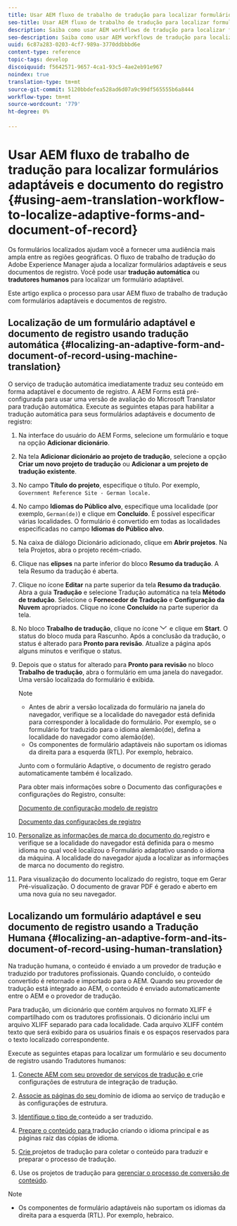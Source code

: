```yaml
---
title: Usar AEM fluxo de trabalho de tradução para localizar formulários adaptáveis e documento de registro
seo-title: Usar AEM fluxo de trabalho de tradução para localizar formulários adaptáveis e documento de registro
description: Saiba como usar AEM workflows de tradução para localizar formulários adaptáveis e documento de registro.
seo-description: Saiba como usar AEM workflows de tradução para localizar formulários adaptáveis e documento de registro.
uuid: 6c87a283-0203-4cf7-989a-3770ddbbbd6e
content-type: reference
topic-tags: develop
discoiquuid: f5642571-9657-4ca1-93c5-4ae2eb91e967
noindex: true
translation-type: tm+mt
source-git-commit: 5120bbdefea528ad6d07a9c99df565555b6a8444
workflow-type: tm+mt
source-wordcount: '779'
ht-degree: 0%

---
```



# Usar AEM fluxo de trabalho de tradução para localizar formulários adaptáveis e documento do registro {#using-aem-translation-workflow-to-localize-adaptive-forms-and-document-of-record}

Os formulários localizados ajudam você a fornecer uma audiência mais ampla entre as regiões geográficas. O fluxo de trabalho de tradução do Adobe Experience Manager ajuda a localizar formulários adaptáveis e seus documentos de registro. Você pode usar **tradução automática** ou **tradutores humanos** para localizar um formulário adaptável.

Este artigo explica o processo para usar AEM fluxo de trabalho de tradução com formulários adaptáveis e documentos de registro.

## Localização de um formulário adaptável e documento de registro usando tradução automática {#localizing-an-adaptive-form-and-document-of-record-using-machine-translation}

O serviço de tradução automática imediatamente traduz seu conteúdo em forma adaptável e documento de registro. A AEM Forms está pré-configurada para usar uma versão de avaliação do Microsoft Translator para tradução automática. Execute as seguintes etapas para habilitar a tradução automática para seus formulários adaptáveis e documento de registro:

1. Na interface do usuário do AEM Forms, selecione um formulário e toque na opção **Adicionar dicionário**.
1. Na tela **Adicionar dicionário ao projeto de tradução**, selecione a opção **Criar um novo projeto de tradução** ou **Adicionar a um projeto de tradução existente**.
1. No campo **Título do projeto**, especifique o título. Por exemplo, `Government Reference Site - German locale.`
1. No campo **Idiomas do Público alvo**, especifique uma localidade (por exemplo, `German(de)`) e clique em **Concluído**. É possível especificar várias localidades. O formulário é convertido em todas as localidades especificadas no campo **Idiomas do Público alvo**.
1. Na caixa de diálogo Dicionário adicionado, clique em **Abrir projetos**. Na tela Projetos, abra o projeto recém-criado.
1. Clique nas **elipses** na parte inferior do bloco **Resumo da tradução**. A tela Resumo da tradução é aberta.
1. Clique no ícone **Editar** na parte superior da tela **Resumo da tradução**. Abra a guia **Tradução** e selecione Tradução automática na tela **Método de tradução**. Selecione o **Fornecedor de Tradução** e **Configuração da Nuvem** apropriados. Clique no ícone **Concluído** na parte superior da tela.
1. No bloco **Trabalho de tradução**, clique no ícone ![aem62forms_downseta](assets/aem62forms_downarrow.png) e clique em **Start**. O status do bloco muda para Rascunho. Após a conclusão da tradução, o status é alterado para **Pronto para revisão**. Atualize a página após alguns minutos e verifique o status.
1. Depois que o status for alterado para **Pronto para revisão** no bloco **Trabalho de tradução**, abra o formulário em uma janela do navegador. Uma versão localizada do formulário é exibida.

   >[!NOTE]
   >
   >* Antes de abrir a versão localizada do formulário na janela do navegador, verifique se a localidade do navegador está definida para corresponder à localidade do formulário. Por exemplo, se o formulário for traduzido para o idioma alemão(de), defina a localidade do navegador como alemão(de).
   >* Os componentes de formulário adaptáveis não suportam os idiomas da direita para a esquerda (RTL). Por exemplo, hebraico.


   Junto com o formulário Adaptive, o documento de registro gerado automaticamente também é localizado.

   Para obter mais informações sobre o Documento das configurações e configurações do Registro, consulte:

   [Documento de configuração modelo de registro](/help/forms/using/generate-document-of-record-for-non-xfa-based-adaptive-forms.md#p-document-of-record-template-configuration-p)

   [Documento das configurações de registro](/help/forms/using/generate-document-of-record-for-non-xfa-based-adaptive-forms.md#p-document-of-record-settings-p)

1. [Personalize as informações de marca do documento do ](/help/forms/using/generate-document-of-record-for-non-xfa-based-adaptive-forms.md) registro e verifique se a localidade do navegador está definida para o mesmo idioma no qual você localizou o Formulário adaptativo usando o idioma da máquina. A localidade do navegador ajuda a localizar as informações de marca no documento do registro.
1. Para visualização do documento localizado do registro, toque em Gerar Pré-visualização. O documento de gravar PDF é gerado e aberto em uma nova guia no seu navegador.

## Localizando um formulário adaptável e seu documento de registro usando a Tradução Humana {#localizing-an-adaptive-form-and-its-document-of-record-using-human-translation}

Na tradução humana, o conteúdo é enviado a um provedor de tradução e traduzido por tradutores profissionais. Quando concluído, o conteúdo convertido é retornado e importado para o AEM. Quando seu provedor de tradução está integrado ao AEM, o conteúdo é enviado automaticamente entre o AEM e o provedor de tradução.

Para tradução, um dicionário que contém arquivos no formato XLIFF é compartilhado com os tradutores profissionais. O dicionário inclui um arquivo XLIFF separado para cada localidade. Cada arquivo XLIFF contém texto que será exibido para os usuários finais e os espaços reservados para o texto localizado correspondente.

Execute as seguintes etapas para localizar um formulário e seu documento de registro usando Tradutores humanos:

1. [Conecte AEM com seu provedor de serviços de tradução e ](/help/sites-administering/tc-tic.md) crie configurações [ ](/help/sites-administering/tc-tic.md) de estrutura de integração de tradução.

1. [Associe as páginas do seu ](/help/sites-administering/tc-tic.md) domínio de idioma ao serviço de tradução e às configurações de estrutura.

1. [Identifique o tipo de ](/help/sites-administering/tc-rules.md) conteúdo a ser traduzido.

1. [Prepare o conteúdo para ](/help/sites-administering/tc-prep.md) tradução criando o idioma principal e as páginas raiz das cópias de idioma.

1. [Crie ](/help/sites-administering/tc-manage.md) projetos de tradução para coletar o conteúdo para traduzir e preparar o processo de tradução.

1. Use os projetos de tradução para [gerenciar o processo de conversão de conteúdo](/help/sites-administering/tc-manage.md).

>[!NOTE]
>
>* Os componentes de formulário adaptáveis não suportam os idiomas da direita para a esquerda (RTL). Por exemplo, hebraico.

>



